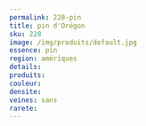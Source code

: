 ```yaml
---
permalink: 228-pin
title: pin d'Orégon
sku: 228
image: /img/produits/default.jpg
essence: pin
region: amériques
details: 
produits: 
couleur: 
densite: 
veines: sans
rarete: 
---
```

